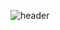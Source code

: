 ![header](https://capsule-render.vercel.app/api?type=wave&color=auto&height=300&section=header&text=Sohyun%20Park&fontSize=70&animation=twinkling&fontAlignY=30)
